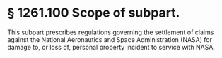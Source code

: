 # § 1261.100   Scope of subpart.

This subpart prescribes regulations governing the settlement of claims against the National Aeronautics and Space Administration (NASA) for damage to, or loss of, personal property incident to service with NASA.




